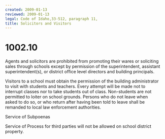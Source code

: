 ```yaml
---
created: 2009-01-13
reviewed: 2009-01-13
legal: Code of Idaho,33-512, paragraph 11,
title: Solicitors and Visitors
---
```


# 1002.10 

Agents and solicitors are prohibited from promoting their wares or soliciting sales through schools except by permission of the superintendent, assistant superintendent(s), or district office level directors and building principals.

Visitors to a school must obtain the permission of the building administrator to visit with students and teachers. Every attempt will be made not to interrupt classes nor to take students out of class. Non-students are not permitted to loiter on school grounds. Persons who do not leave when asked to do so, or who return after having been told to leave shall be remanded to local law enforcement authorities.

Service of Subpoenas

Service of Process for third parties will not be allowed on school district property.

